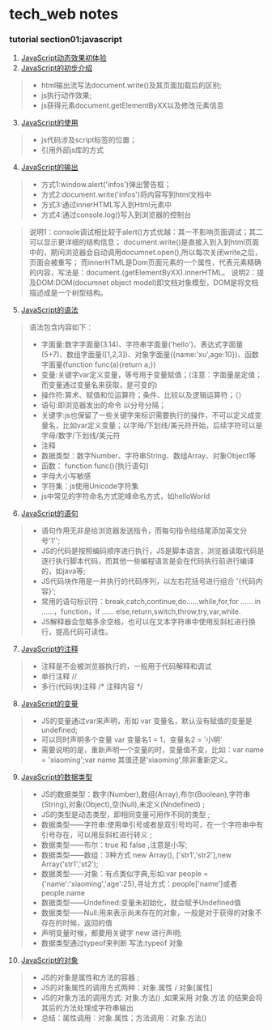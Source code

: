 # tech_web notes
### tutorial section01:javascript ##
   1. [JavaScript动态效果初体验](http://127.0.0.1:8082/test01)
   2. [JavaScript的初步介绍](http://127.0.0.1:8082/test02)
>* html输出流写法document.write()及其页面加载后的区别;
>* js执行动作效果;
>* js获得元素document.getElementByXX以及修改元素信息
   3. [JavaScript的使用](http://127.0.0.1:8082/test03)
>* js代码涉及script标签的位置；
>* 引用外部js库的方式
   4. [JavaScript的输出](http://127.0.0.1:8082/test04)
>* 方式1:window.alert('infos')弹出警告框；
>* 方式2:document.write('infos')将内容写到html文档中
>* 方式3:通过innerHTML写入到Html元素中
>* 方式4:通过console.log()写入到浏览器的控制台

>    说明1：console调试相比较于alert()方式优越：其一不影响页面调试；其二可以显示更详细的结构信息；
>            document.write()是直接入到入到html页面中的，期间浏览器会自动调用documnet.open(),所以每次关闭write之后，页面会被重写；
>            而innerHTML是Dom页面元素的一个属性，代表元素精确的内容，写法是：document.(getElementByXX).innerHTML。
>    说明2：提及DOM:DOM(documnet object model)即文档对象模型，DOM是将文档描述成是一个树型结构。
   5. [JavaScript的语法](http://127.0.0.1:8082/test05)
> 语法包含内容如下：
>   * 字面量:数字字面量(3.14)、字符串字面量('hello')、表达式字面量(5+7)、数组字面量([1,2,3])、对象字面量({name:'xu',age:10})、函数字面量(function func(a){return a;})
>   * 变量:关键字var定义变量，等号用于变量赋值；(注意：字面量是定值；而变量通过变量名来获取，是可变的)
>   * 操作符:算术、赋值和位运算符；条件、比较以及逻辑运算符；（）
>   * 语句:即浏览器发出的命令 以分号分隔；
>   * 关键字:js也保留了一些关键字来标识需要执行的操作，不可以定义成变量名，比如var定义变量；以字母/下划线/美元符开始，后续字符可以是字母/数字/下划线/美元符
>   * 注释
>   * 数据类型：数字Number、字符串String、数组Array、对象Object等
>   * 函数： function func(){执行语句}
>   * 字母大小写敏感
>   * 字符集：js使用Unicode字符集
>   * js中常见的字符命名方式驼峰命名方式，如helloWorld
   6. [JavaScript的语句](http://127.0.0.1:8082/test06)
> * 语句作用无非是给浏览器发送指令，而每句指令给结尾添加英文分号'1'';
> * JS的代码是按照编码顺序进行执行，JS是脚本语言，浏览器读取代码是逐行执行脚本代码，而其他一些编程语言是会在代码执行前进行编译的，如java等;
> * JS代码块作用是一并执行的代码序列，以左右花括号进行组合 '{代码内容}';
> * 常用的语句标识符：break,catch,continue,do……while,for,for …… in ……，function，if …… else,return,switch,throw,try,var,while.
> * JS解释器会忽略多余空格，也可以在文本字符串中使用反斜杠进行换行，提高代码可读性。
   7. [JavaScript的注释](http://127.0.0.1:8082/test07)
> * 注释是不会被浏览器执行的，一般用于代码解释和调试
> * 单行注释   //
> * 多行(代码块)注释 /* 注释内容 */
   8. [JavaScript的变量](http://127.0.0.1:8082/test08)
> * JS的变量通过var来声明，形如 var 变量名，默认没有赋值的变量是undefined;
> * 可以同时声明多个变量 var 变量名1 = 1，变量名2 = '小明'
> * 需要说明的是，重新声明一个变量的时，变量值不变，比如：var name = 'xiaoming';var name   其值还是'xiaoming',除非重新定义。
   9. [JavaScript的数据类型](http://127.0.0.1:8082/test09)
> * JS的数据类型：数字(Number),数组(Array),布尔(Boolean),字符串(String),对象(Object),空(Null),未定义(Nndefined) ;
> * JS的类型是动态类型，即相同变量可用作不同的类型 ;
> * 数据类型——字符串:使用单引号或者是双引号均可，在一个字符串中有引号存在，可以用反斜杠进行转义 ;
> * 数据类型——布尔：true 和 false ,注意是小写;
> * 数据类型——数组：3种方式 new Array(), ['str1','str2'],new Array('str1','st2');
> * 数据类型——对象：有点类似字典,形如:var people = {'name':'xiaoming','age':25},寻址方式：people['name']或者people.name
> * 数据类型——Undefined:变量未初始化，就会赋予Undefined值
> * 数据类型——Null:用来表示尚未存在的对象，一般是对于获得的对象不存在的时候，返回的值
> * 声明变量时候，都要用关键字 new 进行声明;
> * 数据类型通过typeof来判断  写法:typeof 对象
   10. [JavaScript的对象](http://127.0.0.1:8082/test10)
> * JS的对象是属性和方法的容器 ;
> * JS的对象属性的调用方式两种：对象.属性  /  对象[属性]
> * JS的对象方法的调用方式: 对象.方法()  ,如果采用  对象.方法 的结果会将其后的方法处理成字符串输出
> * 总结：属性调用：对象.属性；方法调用：对象.方法()

